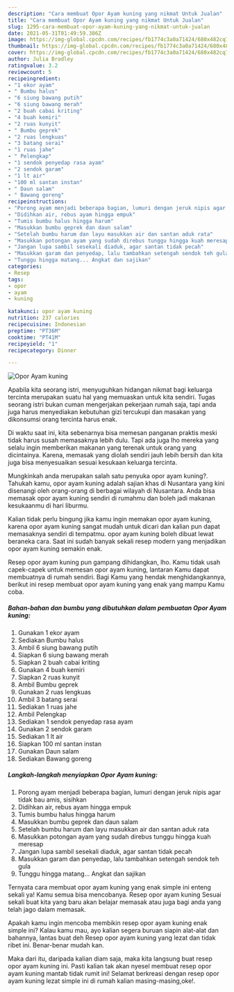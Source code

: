 ```yaml
---
description: "Cara membuat Opor Ayam kuning yang nikmat Untuk Jualan"
title: "Cara membuat Opor Ayam kuning yang nikmat Untuk Jualan"
slug: 1295-cara-membuat-opor-ayam-kuning-yang-nikmat-untuk-jualan
date: 2021-05-31T01:49:59.386Z
image: https://img-global.cpcdn.com/recipes/fb1774c3a0a71424/680x482cq70/opor-ayam-kuning-foto-resep-utama.jpg
thumbnail: https://img-global.cpcdn.com/recipes/fb1774c3a0a71424/680x482cq70/opor-ayam-kuning-foto-resep-utama.jpg
cover: https://img-global.cpcdn.com/recipes/fb1774c3a0a71424/680x482cq70/opor-ayam-kuning-foto-resep-utama.jpg
author: Julia Bradley
ratingvalue: 3.2
reviewcount: 5
recipeingredient:
- "1 ekor ayam"
- " Bumbu halus"
- "6 siung bawang putih"
- "6 siung bawang merah"
- "2 buah cabai kriting"
- "4 buah kemiri"
- "2 ruas kunyit"
- " Bumbu geprek"
- "2 ruas lengkuas"
- "3 batang serai"
- "1 ruas jahe"
- " Pelengkap"
- "1 sendok penyedap rasa ayam"
- "2 sendok garam"
- "1 lt air"
- "100 ml santan instan"
- " Daun salam"
- " Bawang goreng"
recipeinstructions:
- "Porong ayam menjadi beberapa bagian, lumuri dengan jeruk nipis agar tidak bau amis, sisihkan"
- "Didihkan air, rebus ayam hingga empuk"
- "Tumis bumbu halus hingga harum"
- "Masukkan bumbu geprek dan daun salam"
- "Setelah bumbu harum dan layu masukkan air dan santan aduk rata"
- "Masukkan potongan ayam yang sudah direbus tunggu hingga kuah meresap"
- "Jangan lupa sambil sesekali diaduk, agar santan tidak pecah"
- "Masukkan garam dan penyedap, lalu tambahkan setengah sendok teh gula"
- "Tunggu hingga matang... Angkat dan sajikan"
categories:
- Resep
tags:
- opor
- ayam
- kuning

katakunci: opor ayam kuning 
nutrition: 237 calories
recipecuisine: Indonesian
preptime: "PT36M"
cooktime: "PT41M"
recipeyield: "1"
recipecategory: Dinner

---
```



![Opor Ayam kuning](https://img-global.cpcdn.com/recipes/fb1774c3a0a71424/680x482cq70/opor-ayam-kuning-foto-resep-utama.jpg)

Apabila kita seorang istri, menyuguhkan hidangan nikmat bagi keluarga tercinta merupakan suatu hal yang memuaskan untuk kita sendiri. Tugas seorang istri bukan cuman mengerjakan pekerjaan rumah saja, tapi anda juga harus menyediakan kebutuhan gizi tercukupi dan masakan yang dikonsumsi orang tercinta harus enak.

Di waktu  saat ini, kita sebenarnya bisa memesan panganan praktis meski tidak harus susah memasaknya lebih dulu. Tapi ada juga lho mereka yang selalu ingin memberikan makanan yang terenak untuk orang yang dicintainya. Karena, memasak yang diolah sendiri jauh lebih bersih dan kita juga bisa menyesuaikan sesuai kesukaan keluarga tercinta. 



Mungkinkah anda merupakan salah satu penyuka opor ayam kuning?. Tahukah kamu, opor ayam kuning adalah sajian khas di Nusantara yang kini disenangi oleh orang-orang di berbagai wilayah di Nusantara. Anda bisa memasak opor ayam kuning sendiri di rumahmu dan boleh jadi makanan kesukaanmu di hari liburmu.

Kalian tidak perlu bingung jika kamu ingin memakan opor ayam kuning, karena opor ayam kuning sangat mudah untuk dicari dan kalian pun dapat memasaknya sendiri di tempatmu. opor ayam kuning boleh dibuat lewat beraneka cara. Saat ini sudah banyak sekali resep modern yang menjadikan opor ayam kuning semakin enak.

Resep opor ayam kuning pun gampang dihidangkan, lho. Kamu tidak usah capek-capek untuk memesan opor ayam kuning, lantaran Kamu dapat membuatnya di rumah sendiri. Bagi Kamu yang hendak menghidangkannya, berikut ini resep membuat opor ayam kuning yang enak yang mampu Kamu coba.

<!--inarticleads1-->

##### Bahan-bahan dan bumbu yang dibutuhkan dalam pembuatan Opor Ayam kuning:

1. Gunakan 1 ekor ayam
1. Sediakan  Bumbu halus
1. Ambil 6 siung bawang putih
1. Siapkan 6 siung bawang merah
1. Siapkan 2 buah cabai kriting
1. Gunakan 4 buah kemiri
1. Siapkan 2 ruas kunyit
1. Ambil  Bumbu geprek
1. Gunakan 2 ruas lengkuas
1. Ambil 3 batang serai
1. Sediakan 1 ruas jahe
1. Ambil  Pelengkap
1. Sediakan 1 sendok penyedap rasa ayam
1. Gunakan 2 sendok garam
1. Sediakan 1 lt air
1. Siapkan 100 ml santan instan
1. Gunakan  Daun salam
1. Sediakan  Bawang goreng




<!--inarticleads2-->

##### Langkah-langkah menyiapkan Opor Ayam kuning:

1. Porong ayam menjadi beberapa bagian, lumuri dengan jeruk nipis agar tidak bau amis, sisihkan
1. Didihkan air, rebus ayam hingga empuk
1. Tumis bumbu halus hingga harum
1. Masukkan bumbu geprek dan daun salam
1. Setelah bumbu harum dan layu masukkan air dan santan aduk rata
1. Masukkan potongan ayam yang sudah direbus tunggu hingga kuah meresap
1. Jangan lupa sambil sesekali diaduk, agar santan tidak pecah
1. Masukkan garam dan penyedap, lalu tambahkan setengah sendok teh gula
1. Tunggu hingga matang... Angkat dan sajikan




Ternyata cara membuat opor ayam kuning yang enak simple ini enteng sekali ya! Kamu semua bisa mencobanya. Resep opor ayam kuning Sesuai sekali buat kita yang baru akan belajar memasak atau juga bagi anda yang telah jago dalam memasak.

Apakah kamu ingin mencoba membikin resep opor ayam kuning enak simple ini? Kalau kamu mau, ayo kalian segera buruan siapin alat-alat dan bahannya, lantas buat deh Resep opor ayam kuning yang lezat dan tidak ribet ini. Benar-benar mudah kan. 

Maka dari itu, daripada kalian diam saja, maka kita langsung buat resep opor ayam kuning ini. Pasti kalian tak akan nyesel membuat resep opor ayam kuning mantab tidak rumit ini! Selamat berkreasi dengan resep opor ayam kuning lezat simple ini di rumah kalian masing-masing,oke!.

